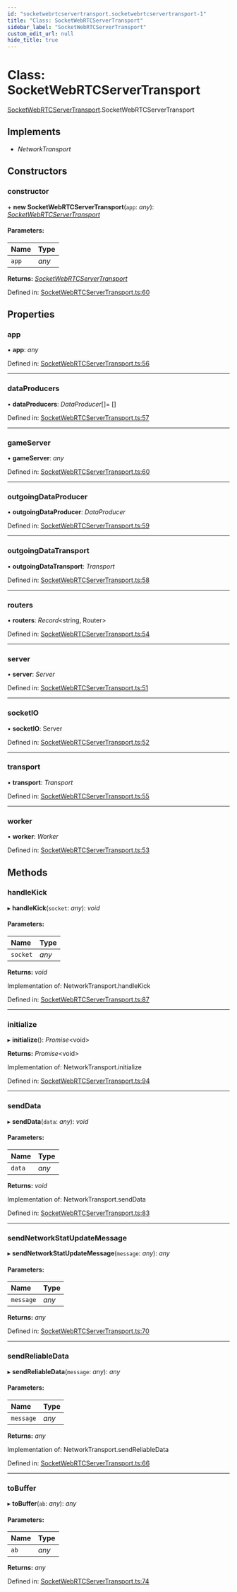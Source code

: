 ```yaml
---
id: "socketwebrtcservertransport.socketwebrtcservertransport-1"
title: "Class: SocketWebRTCServerTransport"
sidebar_label: "SocketWebRTCServerTransport"
custom_edit_url: null
hide_title: true
---
```


# Class: SocketWebRTCServerTransport

[SocketWebRTCServerTransport](../modules/socketwebrtcservertransport.md).SocketWebRTCServerTransport

## Implements

* *NetworkTransport*

## Constructors

### constructor

\+ **new SocketWebRTCServerTransport**(`app`: *any*): [*SocketWebRTCServerTransport*](socketwebrtcservertransport.socketwebrtcservertransport-1.md)

#### Parameters:

Name | Type |
:------ | :------ |
`app` | *any* |

**Returns:** [*SocketWebRTCServerTransport*](socketwebrtcservertransport.socketwebrtcservertransport-1.md)

Defined in: [SocketWebRTCServerTransport.ts:60](https://github.com/xr3ngine/xr3ngine/blob/65dfcf39a/packages/gameserver/src/SocketWebRTCServerTransport.ts#L60)

## Properties

### app

• **app**: *any*

Defined in: [SocketWebRTCServerTransport.ts:56](https://github.com/xr3ngine/xr3ngine/blob/65dfcf39a/packages/gameserver/src/SocketWebRTCServerTransport.ts#L56)

___

### dataProducers

• **dataProducers**: *DataProducer*[]= []

Defined in: [SocketWebRTCServerTransport.ts:57](https://github.com/xr3ngine/xr3ngine/blob/65dfcf39a/packages/gameserver/src/SocketWebRTCServerTransport.ts#L57)

___

### gameServer

• **gameServer**: *any*

Defined in: [SocketWebRTCServerTransport.ts:60](https://github.com/xr3ngine/xr3ngine/blob/65dfcf39a/packages/gameserver/src/SocketWebRTCServerTransport.ts#L60)

___

### outgoingDataProducer

• **outgoingDataProducer**: *DataProducer*

Defined in: [SocketWebRTCServerTransport.ts:59](https://github.com/xr3ngine/xr3ngine/blob/65dfcf39a/packages/gameserver/src/SocketWebRTCServerTransport.ts#L59)

___

### outgoingDataTransport

• **outgoingDataTransport**: *Transport*

Defined in: [SocketWebRTCServerTransport.ts:58](https://github.com/xr3ngine/xr3ngine/blob/65dfcf39a/packages/gameserver/src/SocketWebRTCServerTransport.ts#L58)

___

### routers

• **routers**: *Record*<string, Router\>

Defined in: [SocketWebRTCServerTransport.ts:54](https://github.com/xr3ngine/xr3ngine/blob/65dfcf39a/packages/gameserver/src/SocketWebRTCServerTransport.ts#L54)

___

### server

• **server**: *Server*

Defined in: [SocketWebRTCServerTransport.ts:51](https://github.com/xr3ngine/xr3ngine/blob/65dfcf39a/packages/gameserver/src/SocketWebRTCServerTransport.ts#L51)

___

### socketIO

• **socketIO**: Server

Defined in: [SocketWebRTCServerTransport.ts:52](https://github.com/xr3ngine/xr3ngine/blob/65dfcf39a/packages/gameserver/src/SocketWebRTCServerTransport.ts#L52)

___

### transport

• **transport**: *Transport*

Defined in: [SocketWebRTCServerTransport.ts:55](https://github.com/xr3ngine/xr3ngine/blob/65dfcf39a/packages/gameserver/src/SocketWebRTCServerTransport.ts#L55)

___

### worker

• **worker**: *Worker*

Defined in: [SocketWebRTCServerTransport.ts:53](https://github.com/xr3ngine/xr3ngine/blob/65dfcf39a/packages/gameserver/src/SocketWebRTCServerTransport.ts#L53)

## Methods

### handleKick

▸ **handleKick**(`socket`: *any*): *void*

#### Parameters:

Name | Type |
:------ | :------ |
`socket` | *any* |

**Returns:** *void*

Implementation of: NetworkTransport.handleKick

Defined in: [SocketWebRTCServerTransport.ts:87](https://github.com/xr3ngine/xr3ngine/blob/65dfcf39a/packages/gameserver/src/SocketWebRTCServerTransport.ts#L87)

___

### initialize

▸ **initialize**(): *Promise*<void\>

**Returns:** *Promise*<void\>

Implementation of: NetworkTransport.initialize

Defined in: [SocketWebRTCServerTransport.ts:94](https://github.com/xr3ngine/xr3ngine/blob/65dfcf39a/packages/gameserver/src/SocketWebRTCServerTransport.ts#L94)

___

### sendData

▸ **sendData**(`data`: *any*): *void*

#### Parameters:

Name | Type |
:------ | :------ |
`data` | *any* |

**Returns:** *void*

Implementation of: NetworkTransport.sendData

Defined in: [SocketWebRTCServerTransport.ts:83](https://github.com/xr3ngine/xr3ngine/blob/65dfcf39a/packages/gameserver/src/SocketWebRTCServerTransport.ts#L83)

___

### sendNetworkStatUpdateMessage

▸ **sendNetworkStatUpdateMessage**(`message`: *any*): *any*

#### Parameters:

Name | Type |
:------ | :------ |
`message` | *any* |

**Returns:** *any*

Defined in: [SocketWebRTCServerTransport.ts:70](https://github.com/xr3ngine/xr3ngine/blob/65dfcf39a/packages/gameserver/src/SocketWebRTCServerTransport.ts#L70)

___

### sendReliableData

▸ **sendReliableData**(`message`: *any*): *any*

#### Parameters:

Name | Type |
:------ | :------ |
`message` | *any* |

**Returns:** *any*

Implementation of: NetworkTransport.sendReliableData

Defined in: [SocketWebRTCServerTransport.ts:66](https://github.com/xr3ngine/xr3ngine/blob/65dfcf39a/packages/gameserver/src/SocketWebRTCServerTransport.ts#L66)

___

### toBuffer

▸ **toBuffer**(`ab`: *any*): *any*

#### Parameters:

Name | Type |
:------ | :------ |
`ab` | *any* |

**Returns:** *any*

Defined in: [SocketWebRTCServerTransport.ts:74](https://github.com/xr3ngine/xr3ngine/blob/65dfcf39a/packages/gameserver/src/SocketWebRTCServerTransport.ts#L74)
